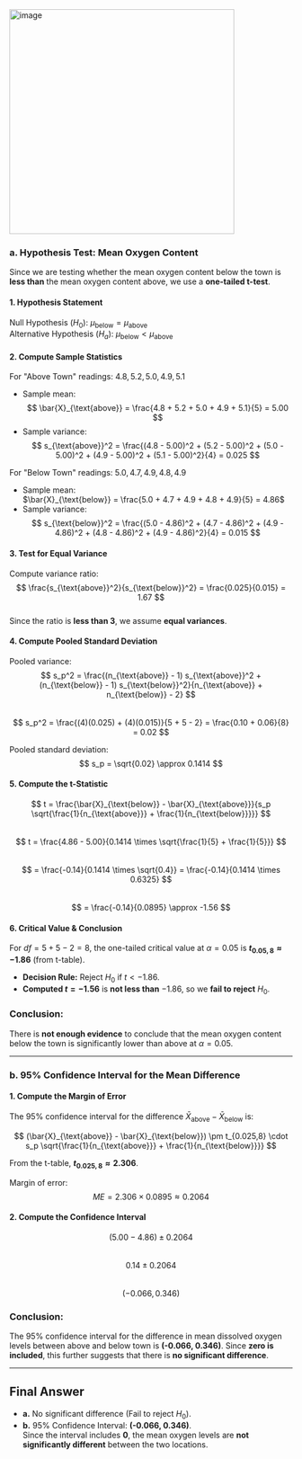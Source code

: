 <img width="400" alt="image" src="https://github.com/user-attachments/assets/eeaeeb4d-15c2-40d9-b6fc-6d3a0c8a2a1b" />  

### **a. Hypothesis Test: Mean Oxygen Content**  

Since we are testing whether the mean oxygen content below the town is **less than** the mean oxygen content above, we use a **one-tailed t-test**.  

#### **1. Hypothesis Statement**  
Null Hypothesis ($H_0$): $μ_{\text{below}} = μ_{\text{above}}$  
Alternative Hypothesis ($H_a$): $μ_{\text{below}} < μ_{\text{above}}$  

#### **2. Compute Sample Statistics**  
For "Above Town" readings: $4.8, 5.2, 5.0, 4.9, 5.1$  
- Sample mean:  
  $$ \bar{X}_{\text{above}} = \frac{4.8 + 5.2 + 5.0 + 4.9 + 5.1}{5} = 5.00 $$  
- Sample variance:  
  $$ s_{\text{above}}^2 = \frac{(4.8 - 5.00)^2 + (5.2 - 5.00)^2 + (5.0 - 5.00)^2 + (4.9 - 5.00)^2 + (5.1 - 5.00)^2}{4} = 0.025 $$  

For "Below Town" readings: $5.0, 4.7, 4.9, 4.8, 4.9$  
- Sample mean:  
  $\bar{X}_{\text{below}} = \frac{5.0 + 4.7 + 4.9 + 4.8 + 4.9}{5} = 4.86$  
- Sample variance:  
  $$ s_{\text{below}}^2 = \frac{(5.0 - 4.86)^2 + (4.7 - 4.86)^2 + (4.9 - 4.86)^2 + (4.8 - 4.86)^2 + (4.9 - 4.86)^2}{4} = 0.015 $$  

#### **3. Test for Equal Variance**  
Compute variance ratio:  
$$ \frac{s_{\text{above}}^2}{s_{\text{below}}^2} = \frac{0.025}{0.015} = 1.67 $$  
Since the ratio is **less than 3**, we assume **equal variances**.  

#### **4. Compute Pooled Standard Deviation**  
Pooled variance:  
$$ s_p^2 = \frac{(n_{\text{above}} - 1) s_{\text{above}}^2 + (n_{\text{below}} - 1) s_{\text{below}}^2}{n_{\text{above}} + n_{\text{below}} - 2} $$  
$$ s_p^2 = \frac{(4)(0.025) + (4)(0.015)}{5 + 5 - 2} = \frac{0.10 + 0.06}{8} = 0.02 $$  

Pooled standard deviation:  
$$ s_p = \sqrt{0.02} \approx 0.1414 $$  

#### **5. Compute the t-Statistic**  
$$ t = \frac{\bar{X}_{\text{below}} - \bar{X}_{\text{above}}}{s_p \sqrt{\frac{1}{n_{\text{above}}} + \frac{1}{n_{\text{below}}}}} $$  
$$ t = \frac{4.86 - 5.00}{0.1414 \times \sqrt{\frac{1}{5} + \frac{1}{5}}} $$  
$$ = \frac{-0.14}{0.1414 \times \sqrt{0.4}} = \frac{-0.14}{0.1414 \times 0.6325} $$  
$$ = \frac{-0.14}{0.0895} \approx -1.56 $$  

#### **6. Critical Value & Conclusion**  
For $df = 5 + 5 - 2 = 8$, the one-tailed critical value at $\alpha = 0.05$ is **$t_{0.05,8} \approx -1.86$** (from t-table).  

- **Decision Rule:** Reject $H_0$ if $t < -1.86$.  
- **Computed $t = -1.56$** is **not less than** $-1.86$, so we **fail to reject** $H_0$.  

### **Conclusion:**  
There is **not enough evidence** to conclude that the mean oxygen content below the town is significantly lower than above at $\alpha = 0.05$.  

---

### **b. 95% Confidence Interval for the Mean Difference**  

#### **1. Compute the Margin of Error**  
The 95% confidence interval for the difference $\bar{X}_{\text{above}} - \bar{X}_{\text{below}}$ is:  

$$ (\bar{X}_{\text{above}} - \bar{X}_{\text{below}}) \pm t_{0.025,8} \cdot s_p \sqrt{\frac{1}{n_{\text{above}}} + \frac{1}{n_{\text{below}}}} $$  

From the t-table, **$t_{0.025,8} \approx 2.306$**.  

Margin of error:  
$$ ME = 2.306 \times 0.0895 \approx 0.2064 $$  

#### **2. Compute the Confidence Interval**  
$$ (5.00 - 4.86) \pm 0.2064 $$  
$$ 0.14 \pm 0.2064 $$  
$$ ( -0.066, 0.346 ) $$  

### **Conclusion:**  
The 95% confidence interval for the difference in mean dissolved oxygen levels between above and below town is **(-0.066, 0.346)**. Since **zero is included**, this further suggests that there is **no significant difference**.  

---

## **Final Answer**  
- **a.** No significant difference ($\text{Fail to reject } H_0$).  
- **b.** 95% Confidence Interval: **(-0.066, 0.346)**.  
  Since the interval includes **0**, the mean oxygen levels are **not significantly different** between the two locations. 
